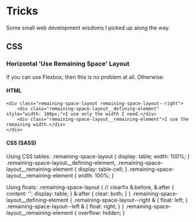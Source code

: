 # Tricks

Some small web development wisdoms I picked up along the way.


## CSS

### Horizontal 'Use Remaining Space' Layout

If you can use Flexbox, then this is no problem at all. Otherwise:


#### HTML

	<div class="remaining-space-layout remaining-space-layout--right">
		<div class="remaining-space-layout__defining-element" style="width: 100px;">I use only the width I need.</div>
		<div class="remaining-space-layout__remaining-element">I use the remaining width.</div>
	</div>


#### CSS (SASS)

Using CSS tables:
	.remaining-space-layout {
		display: table;
		width: 100%;
	}
	.remaining-space-layout__defining-element,
	.remaining-space-layout__remaining-element {
		display: table-cell;
	}
	.remaining-space-layout__remaining-element {
		width: 100%;
	}
	
Using floats:
	.remaining-space-layout {
		// clearfix
		&:before, &:after {
			content: '';
			display: table;
		}
		&:after {
			clear: both;
		}
	}
	.remaining-space-layout__defining-element {
		.remaining-space-layout--right & {
			float: left;
		}
		.remaining-space-layout--left & {
			float: right;
		}
	}
	.remaining-space-layout__remaining-element {
		overflow: hidden;
	}
